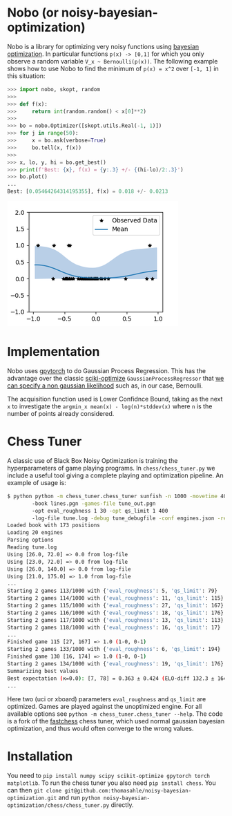 # Nobo (or noisy-bayesian-optimization)
Nobo is a library for optimizing very noisy functions using [bayesian optimization](https://en.wikipedia.org/wiki/Bayesian_optimization).
In particular functions `p(x) -> [0,1]` for which you only observe a random variable `V_x ~ Bernoulli(p(x))`.
The following example shows how to use Nobo to find the minimum of `p(x) = x^2` over `[-1, 1]` in this situation:

```python
>>> import nobo, skopt, random
>>>
>>> def f(x):
>>>     return int(random.random() < x[0]**2)
>>>
>>> bo = nobo.Optimizer([skopt.utils.Real(-1, 1)])
>>> for j in range(50):
>>>     x = bo.ask(verbose=True)
>>>     bo.tell(x, f(x))
>>>
>>> x, lo, y, hi = bo.get_best()
>>> print(f'Best: {x}, f(x) = {y:.3} +/- {(hi-lo)/2:.3}')
>>> bo.plot()
...
Best: [0.05464264314195355], f(x) = 0.018 +/- 0.0213
```
![Screenshot](https://raw.githubusercontent.com/thomasahle/noisy-bayesian-optimization/master/static/demo.png)

# Implementation
Nobo uses [gpytorch](https://gpytorch.ai/) to do Gaussian Process Regression. This has the advantage over the classic [sciki-optimize](https://scikit-optimize.github.io/) `GaussianProcessRegressor` that [we can specify a non gaussian likelihood](https://gpytorch.readthedocs.io/en/latest/examples/04_Variational_and_Approximate_GPs/Non_Gaussian_Likelihoods.html) such as, in our case, Bernoulli.

The acquisition function used is Lower Confidnce Bound, taking as the next `x` to investigate the `argmin_x mean(x) - log(n)*stddev(x)` where `n` is the number of points already considered.

# Chess Tuner
A classic use of Black Box Noisy Optimization is training the hyperparameters of game playing programs.
In `chess/chess_tuner.py` we include a useful tool giving a complete playing and optimization pipeline.
An example of usage is:

```bash
$ python python -m chess_tuner.chess_tuner sunfish -n 1000 -movetime 40 -conrrency=20
        -book lines.pgn -games-file tune_out.pgn
        -opt eval_roughness 1 30 -opt qs_limit 1 400
        -log-file tune.log -debug tune_debugfile -conf engines.json -result-interval 10
Loaded book with 173 positions
Loading 20 engines
Parsing options
Reading tune.log
Using [26.0, 72.0] => 0.0 from log-file
Using [23.0, 72.0] => 0.0 from log-file
Using [26.0, 140.0] => 0.0 from log-file
Using [21.0, 175.0] => 1.0 from log-file
...
Starting 2 games 113/1000 with {'eval_roughness': 5, 'qs_limit': 79}
Starting 2 games 114/1000 with {'eval_roughness': 11, 'qs_limit': 115}
Starting 2 games 115/1000 with {'eval_roughness': 27, 'qs_limit': 167}
Starting 2 games 116/1000 with {'eval_roughness': 18, 'qs_limit': 176}
Starting 2 games 117/1000 with {'eval_roughness': 13, 'qs_limit': 113}
Starting 2 games 118/1000 with {'eval_roughness': 16, 'qs_limit': 17}
...
Finished game 115 [27, 167] => 1.0 (1-0, 0-1)
Starting 2 games 133/1000 with {'eval_roughness': 6, 'qs_limit': 194}
Finished game 130 [16, 174] => 1.0 (1-0, 0-1)
Starting 2 games 134/1000 with {'eval_roughness': 19, 'qs_limit': 176}
Summarizing best values
Best expectation (κ=0.0): [7, 78] = 0.363 ± 0.424 (ELO-diff 132.3 ± 164.0)
...
```

Here two (uci or xboard) parameters `eval_roughness` and `qs_limit` are optimized.
Games are played against the unoptimized engine.
For all available options see `python -m chess_tuner.chess_tuner --help`.
The code is a fork of the [fastchess](https://github.com/thomasahle/fastchess) chess tuner, which used normal gaussian bayesian optimization, and thus would often converge to the wrong values.

# Installation

You need to `pip install numpy scipy scikit-optimize gpytorch torch matplotlib`.
To run the chess tuner you also need `pip install chess`.
You can then `git clone git@github.com:thomasahle/noisy-bayesian-optimization.git` and run `python noisy-bayesian-optimization/chess/chess_tuner.py` directly.
